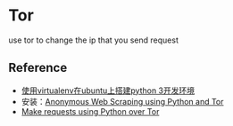# Tor

use tor to change the ip that you send request

## Reference

- [使用virtualenv在ubuntu上搭建python 3开发环境](https://my.oschina.net/xiaoiaozi/blog/129769)
- 安装：[Anonymous Web Scraping using Python and Tor](https://deshmukhsuraj.wordpress.com/2015/03/08/anonymous-web-scraping-using-python-and-tor/)
- [Make requests using Python over Tor](https://stackoverflow.com/a/33875657)